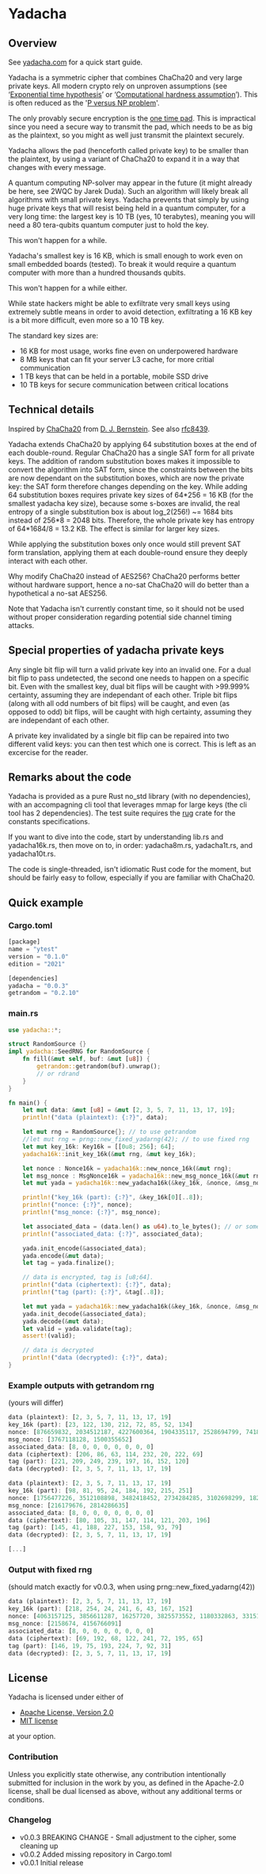 # Yadacha

## Overview

See [yadacha.com](https://yadacha.com) for a quick start guide.

Yadacha is a symmetric cipher that combines ChaCha20 and very large private keys. All modern crypto rely on unproven assumptions (see ‘[Exponential time hypothesis](https://en.wikipedia.org/wiki/Exponential_time_hypothesis)’ or ‘[Computational hardness assumption](https://en.wikipedia.org/wiki/Computational_hardness_assumption)’). This is often reduced as the '[P versus NP problem](https://en.wikipedia.org/wiki/P_versus_NP_problem)'.

The only provably secure encryption is the [one time pad](https://en.wikipedia.org/wiki/One-time_pad). This is impractical since you need a secure way to transmit the pad, which needs to be as big as the plaintext, so you might as well just transmit the plaintext securely.

Yadacha allows the pad (henceforth called private key) to be smaller than the plaintext, by using a variant of ChaCha20 to expand it in a way that changes with every message.

A quantum computing NP-solver may appear in the future (it might already be here, see 2WQC by Jarek Duda). Such an algorithm will likely break all algorithms with small private keys. Yadacha prevents that simply by using huge private keys that will resist being held in a quantum computer, for a very long time: the largest key is 10 TB (yes, 10 terabytes), meaning you will need a 80 tera-qubits quantum computer just to hold the key.

This won't happen for a while.

Yadacha's smallest key is 16 KB, which is small enough to work even on small embedded boards (tested). To break it would require a quantum computer with more than a hundred thousands qubits.


This won't happen for a while either.

While state hackers might be able to exfiltrate very small keys using extremely subtle means in order to avoid detection, exfiltrating a 16 KB key is a bit more difficult, even more so a 10 TB key.

The standard key sizes are:

- 16 KB for most usage, works fine even on underpowered hardware
- 8 MB keys that can fit your server L3 cache, for more critial communication
- 1 TB keys that can be held in a portable, mobile SSD drive
- 10 TB keys for secure communication between critical locations



## Technical details

Inspired by [ChaCha20](https://cr.yp.to/chacha.html) from [D. J. Bernstein](https://cr.yp.to/djb.html). See also [rfc8439](https://datatracker.ietf.org/doc/html/rfc8439).

Yadacha extends ChaCha20 by applying 64 substitution boxes
at the end of each double-round.
Regular ChaCha20 has a single SAT form for all private keys.
The addition of random substitution boxes makes it impossible
to convert the algorithm into SAT form, since the constraints
between the bits are now dependant on the substitution boxes, which are now the private key: the SAT form therefore changes depending on the key. While adding 64 substitution boxes requires private key sizes of 64\*256 = 16 KB (for the smallest yadacha key size), because some s-boxes are invalid, the real entropy of a single substitution  box is about log_2(256!) ~= 1684 bits instead of 256\*8 = 2048 bits. Therefore, the whole private key has entropy of 64\*1684/8 = 13.2 KB. The effect is similar for larger key sizes.

While applying the substitution boxes only once
would still prevent SAT form translation, applying them at each
double-round ensure they deeply interact with each other.

Why modify ChaCha20 instead of AES256?
ChaCha20 performs better without hardware support,
hence a no-sat ChaCha20 will do better than a
hypothetical a no-sat AES256.

Note that Yadacha isn't currently constant time, so it should not be used without proper consideration regarding potential side channel timing attacks.

## Special properties of yadacha private keys

Any single bit flip will turn a valid private key into an invalid one. For a dual bit flip to pass undetected, the second one needs to happen on a specific bit. Even with the smallest key, dual bit flips will be caught with >99.999% certainty, assuming they are independant of each other. Triple bit flips (along with all odd numbers of bit flips) will be caught, and even (as opposed to odd) bit flips, will be caught with high certainty, assuming they are independant of each other.

A private key invalidated by a single bit flip can be repaired into two different valid keys: you can then test which one is correct. This is left as an excercise for the reader.

## Remarks about the code

Yadacha is provided as a pure Rust no_std library (with no dependencies), with an accompagning cli tool that leverages mmap for large keys (the cli tool has 2 dependencies). The test suite requires the [rug](https://crates.io/crates/rug) crate for the constants specifications.

If you want to dive into the code, start by understanding lib.rs and yadacha16k.rs, then move on to, in order: yadacha8m.rs, yadacha1t.rs, and yadacha10t.rs.

The code is single-threaded, isn't idiomatic Rust code for the moment, but should be fairly easy to follow, especially if you are familiar with ChaCha20.

## Quick example
### Cargo.toml

```rust
[package]
name = "ytest"
version = "0.1.0"
edition = "2021"

[dependencies]
yadacha = "0.0.3"
getrandom = "0.2.10"
```

### main.rs
```rust
use yadacha::*;

struct RandomSource {}
impl yadacha::SeedRNG for RandomSource {
    fn fill(&mut self, buf: &mut [u8]) {
        getrandom::getrandom(buf).unwrap();
        // or rdrand
    }
}

fn main() {
    let mut data: &mut [u8] = &mut [2, 3, 5, 7, 11, 13, 17, 19];
    println!("data (plaintext): {:?}", data);

    let mut rng = RandomSource{}; // to use getrandom
    //let mut rng = prng::new_fixed_yadarng(42); // to use fixed rng
    let mut key_16k: Key16k = [[0u8; 256]; 64];
    yadacha16k::init_key_16k(&mut rng, &mut key_16k);

    let nonce : Nonce16k = yadacha16k::new_nonce_16k(&mut rng);
    let msg_nonce : MsgNonce16k = yadacha16k::new_msg_nonce_16k(&mut rng, data);
    let mut yada = yadacha16k::new_yadacha16k(&key_16k, &nonce, &msg_nonce);

    println!("key_16k (part): {:?}", &key_16k[0][..8]);
    println!("nonce: {:?}", nonce);
    println!("msg_nonce: {:?}", msg_nonce);

    let associated_data = (data.len() as u64).to_le_bytes(); // or something else
    println!("associated_data: {:?}", associated_data);

    yada.init_encode(&associated_data);
    yada.encode(&mut data);
    let tag = yada.finalize();

    // data is encrypted, tag is [u8;64].
    println!("data (ciphertext): {:?}", data);
    println!("tag (part): {:?}", &tag[..8]);

    let mut yada = yadacha16k::new_yadacha16k(&key_16k, &nonce, &msg_nonce);
    yada.init_decode(&associated_data);
    yada.decode(&mut data);
    let valid = yada.validate(tag);
    assert!(valid);

    // data is decrypted
    println!("data (decrypted): {:?}", data);
}
```

### Example outputs with getrandom rng
(yours will differ)

```rust
data (plaintext): [2, 3, 5, 7, 11, 13, 17, 19]
key_16k (part): [23, 122, 130, 212, 72, 85, 52, 134]
nonce: [876659832, 2034512187, 4227600364, 1904335117, 2528694799, 741854543, 3945783584, 3561167336]
msg_nonce: [3767118128, 1500355652]
associated_data: [8, 0, 0, 0, 0, 0, 0, 0]
data (ciphertext): [206, 86, 63, 114, 232, 20, 222, 69]
tag (part): [221, 209, 249, 239, 197, 16, 152, 120]
data (decrypted): [2, 3, 5, 7, 11, 13, 17, 19]

data (plaintext): [2, 3, 5, 7, 11, 13, 17, 19]
key_16k (part): [98, 81, 95, 24, 184, 192, 215, 251]
nonce: [1756477226, 3512108898, 3482418452, 2734284285, 3102698299, 1823011375, 2586904859, 3783255701]
msg_nonce: [216179676, 2814286635]
associated_data: [8, 0, 0, 0, 0, 0, 0, 0]
data (ciphertext): [80, 105, 31, 147, 114, 121, 203, 196]
tag (part): [145, 41, 188, 227, 153, 158, 93, 79]
data (decrypted): [2, 3, 5, 7, 11, 13, 17, 19]

[...]
```

### Output with fixed rng
(should match exactly for v0.0.3, when using prng::new\_fixed\_yadarng(42))

```rust
data (plaintext): [2, 3, 5, 7, 11, 13, 17, 19]
key_16k (part): [218, 254, 24, 241, 6, 43, 167, 152]
nonce: [4063157125, 3856611287, 16257720, 3825573552, 1180332863, 3315114498, 2462000061, 3047591357]
msg_nonce: [2158674, 4156766091]
associated_data: [8, 0, 0, 0, 0, 0, 0, 0]
data (ciphertext): [69, 192, 68, 122, 241, 72, 195, 65]
tag (part): [146, 19, 75, 193, 224, 7, 92, 31]
data (decrypted): [2, 3, 5, 7, 11, 13, 17, 19]
```

## License

Yadacha is licensed under either of

 * [Apache License, Version 2.0](http://www.apache.org/licenses/LICENSE-2.0)
 * [MIT license](http://opensource.org/licenses/MIT)

at your option.

### Contribution

Unless you explicitly state otherwise, any contribution intentionally submitted for inclusion in the work by you, as defined in the Apache-2.0 license, shall be dual licensed as above, without any additional terms or conditions.

### Changelog

- v0.0.3 BREAKING CHANGE - Small adjustment to the cipher, some cleaning up
- v0.0.2 Added missing repository in Cargo.toml
- v0.0.1 Initial release
